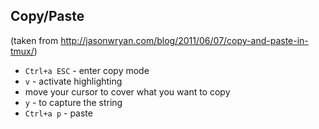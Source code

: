 ## Copy/Paste

(taken from http://jasonwryan.com/blog/2011/06/07/copy-and-paste-in-tmux/)

- `Ctrl+a ESC` - enter copy mode
- `v` - activate highlighting
- move your cursor to cover what you want to copy
- `y` - to capture the string
- `Ctrl+a p` - paste